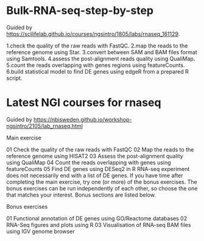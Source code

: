 # Bulk-RNA-seq-step-by-step

Guided by https://scilifelab.github.io/courses/ngsintro/1805/labs/rnaseq_161129.

1.check the quality of the raw reads with FastQC.
2.map the reads to the reference genome using Star.
3.convert between SAM and BAM files format using Samtools.
4.assess the post-alignment reads quality using QualiMap.
5.count the reads overlapping with genes regions using featureCounts.
6.build statistical model to find DE genes using edgeR from a prepared R script.

# Latest NGI courses for rnaseq

Guided by https://nbisweden.github.io/workshop-ngsintro/2105/lab_rnaseq.html

Main exercise

01 Check the quality of the raw reads with FastQC
02 Map the reads to the reference genome using HISAT2
03 Assess the post-alignment quality using QualiMap
04 Count the reads overlapping with genes using featureCounts
05 Find DE genes using DESeq2 in R
RNA-seq experiment does not necessarily end with a list of DE genes. If you have time after completing the main exercise, try one (or more) of the bonus exercises. The bonus exercises can be run independently of each other, so choose the one that matches your interest. Bonus sections are listed below.

Bonus exercises

01 Functional annotation of DE genes using GO/Reactome databases
02 RNA-Seq figures and plots using R
03 Visualisation of RNA-seq BAM files using IGV genome browser
